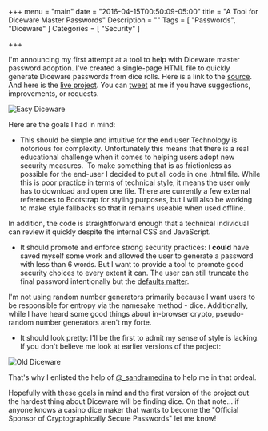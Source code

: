 +++
menu = "main"
date = "2016-04-15T00:50:09-05:00"
title = "A Tool for Diceware Master Passwords"
Description = ""
Tags = [
  "Passwords",
  "Diceware"
]
Categories = [
  "Security"
]

+++

I'm announcing my first attempt at a tool to help with Diceware master password adoption. I've created a single-page HTML file to quickly generate Diceware passwords from dice rolls. Here is a link to the [source](https://github.com/fernando-mc/EasyDice). And here is the [live project](https://rawgit.com/fernando-mc/EasyDice/master/index.html). You can [tweet](https://twitter.com/fmc_sea) at me if you have suggestions, improvements, or requests. 

![Easy Diceware](/images/diceware-new.png)

Here are the goals I had in mind:
* This should be simple and intuitive for the end user
Technology is notorious for complexity. Unfortunately this means that there is a real educational challenge when it comes to helping users adopt new security measures.  To make something that is as frictionless as possible for the end-user I decided to put all code in one .html file. While this is poor practice in terms of technical style, it means the user only has to download and open one file. There are currently a few external references to Bootstrap for styling purposes, but I will also be working to make style fallbacks so that it remains useable when used offline.

In addition, the code is straightforward enough that a technical individual can review it quickly despite the internal CSS and JavaScript.

* It should promote and enforce strong security practices:
I **could** have saved myself some work and allowed the user to generate a password with less than 6 words. But I want to provide a tool to promote good security choices to every extent it can. The user can still truncate the final password intentionally but the [defaults matter](http://www.nytimes.com/2011/10/16/technology/default-choices-are-hard-to-resist-online-or-not.html).

I'm not using random number generators primarily because I want users to be responsible for entropy via the namesake method - dice. Additionally, while I have heard some good things about in-browser crypto, pseudo-random number generators aren't my forte.

* It should look pretty:
I'll be the first to admit my sense of style is lacking. If you don't believe me look at earlier versions of the project:

![Old Diceware](/images/diceware-old.png)

That's why I enlisted the help of [@_sandramedina](https://twitter.com/_sandramedina) to help me in that ordeal.

Hopefully with these goals in mind and the first version of the project out the hardest thing about Diceware will be finding dice. On that note... if anyone knows a casino dice maker that wants to become the "Official Sponsor of Cryptographically Secure Passwords" let me know!